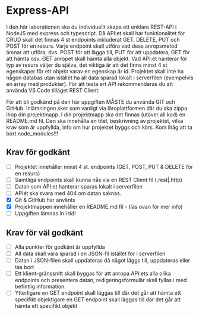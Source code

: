 # Express-API

I den här laborationen ska du individuellt skapa ett enklare REST-API i NodeJS med
express och typescript. Då API:et skall har funktionalitet för CRUD skall det finnas 4 st
endpoints inkluderat GET, DELETE, PUT och POST för en resurs. Varje endpoint skall
utföra vad dess anropsmetod ämnar att utföra, dvs. POST för att lägga till, PUT för att
uppdatera, GET för att hämta osv. GET anropet skall hämta alla objekt. Vad API:et
hanterar för typ av resurs väljer du själva, det viktiga är att det finns minst 4 st egenskaper
för ett objekt varav en egenskap är id. Projektet skall inte ha någon databas utan istället ha
all data sparad lokalt i serverfilen (exempelvis en array med produkter). För att testa ert
API rekommenderas du att använda VS Code tilläget REST Client.

För att bli godkänd på den här uppgiften MÅSTE du använda GIT och GitHub.
Inlämningen sker som vanligt via läroplattformen där du ska zippa ihop din projektmapp.
I din projektmapp ska det finnas (utöver all kod) en README.md fil. Den ska innehålla en
titel, beskrivning av projektet, vilka krav som är uppfyllda, info om hur projektet byggs
och körs. Kom ihåg att ta bort node_modules!!!

## Krav för godkänt ##

- [ ] Projektet innehåller minst 4 st. endpoints (GET, POST, PUT & DELETE för en resurs)
- [ ] Samtliga endpoints skall kunna nås via en REST Client fil (.rest|.http)
- [ ] Datan som API:et hanterar sparas lokalt i serverfilen
- [ ] APIét ska svara med 404 om datan saknas.
- [X] Git & GitHub har använts
- [X] Projektmappen innehåller en README.md fil - (läs ovan för mer info)
- [ ] Uppgiften lämnas in i tid!

## Krav för väl godkänt ##

- [ ] Alla punkter för godkänt är uppfyllda
- [ ] All data skall vara sparad i en JSON-fil istället för i serverfilen
- [ ] Datan i JSON-filen skall uppdateras då något läggs till, uppdateras eller tas bort
- [ ] Ett klient-gränssnitt skall byggas för att anropa API:ets alla olika endpoints och presentera datan, redigeringsformulär skall fyllas i med befintlig information.
- [ ] Ytterligare en GET endpoint skall läggas till där det går att hämta ett specifikt objektigare en GET endpoint skall läggas till där det går att hämta ett specifikt objekt
